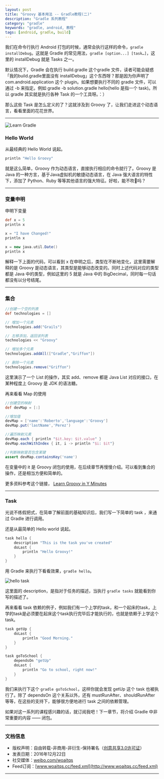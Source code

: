 ```yaml
---
layout: post
title: "Groovy 基本用法 -- Gradle教程(二)"
description: "Gradle 系列教程"
category: "gradle"
keywords: "gradle, android, 教程"
tags: [android, gradle, build]
---
```



我们在命令行执行 Android 打包的时候，通常会执行这样的命令，`gradle installDebug`。这就是 Gradle 的常见用法，`gradle [option...] [task…]`，这里的 installDebug 就是 Tasks 之一。

默认情况下，Gradle 会在执行 build.gradle 这个gradle 文件，读者可能会疑惑「我的build.gradle里面没有 installDebug」这个东西呀？那是因为你声明了 com.android.application 这个 plugin。如果想要执行不同的 gradle 文件，可以通过 -b 来指定。例如 gradle -b solution.gradle hello(hello 是指一个 task)。所以 gradle 其实就是执行各种 Task 的一个工具呀。：）

那么这些 Task 是怎么定义的了？这就涉及到 Groovy 了，让我们走进这个动态语言，看看里面的花花世界。

<!--more-->

--------

![Learn Gradle](http://o8p68x17d.bkt.clouddn.com/gradle_banner.jpg)

### Hello World

从最经典的 Hello World  说起。

```groovy
println "Hello Groovy"
```

就是这么简单，Groovy 作为动态语言，直接执行相应的命令就行了。Groovy 是 Java 的一种方言，基于Java虚拟机的敏捷动态语言，在 Java 强大语言的特性下，添加了 Python、Ruby 等等其他语言的强大特征。好啦，能不吹🐂吗？

------

### 变量申明

申明下变量

```groovy
def x = 5
println x

x = "I have Changed!"
println x

x = new java.util.Date()
println x
```

解释一下上面的代码，可以看到 x 在申明之后，类型在不断地变化，这里需要解释的是 Groovy 是动态语言，其类型是能够动态改变的。同时上述代码对应的类型都是 Java 中的类型，例如这里的 5 就是 Java 中的 BigDecimal，同时每一句话都没有以分号结尾。

---

### 集合

```groovy
//创建一个空的列表
def technologies = []

// 增加一个元素
technologies.add("Grails")

// 左移添加，返回该列表
technologies << "Groovy"

// 增加多个元素
technologies.addAll(["Gradle","Griffon"])

// 删除一个元素
technologies.remove("Griffon")
```

这里演示了一个 List 的操作，其实 add、remove 都是 Java List 对应的接口，在某种程度上 Groovy 是 JDK 的语法糖。

再来看看 Map 的使用

```groovy
//创建空的映射
def devMap = [:]

//增加值
devMap = ['name':'Roberto','language':'Groovy']
devMap.put('lastName','Perez')

//遍历映射元素
devMap.each { println "$it.key: $it.value" }
devMap.eachWithIndex { it, i -> println "$i: $it"}

//判断映射是否包含某键
assert devMap.containsKey('name')
```

在变量中的 it 是 Groovy 闭包的使用，在后续章节再慢慢介绍。可以看到集合的操作，还是相当方便和简单的。

更多资料参考这个链接， [Learn Groovy in Y Minutes](https://learnxinyminutes.com/docs/zh-cn/groovy-cn/)

---

### Task

光说不练假把式，在简单了解前面的基础知识后，我们写一下简单的 task ，来通过 Gradle 进行调用。

还是从最简单的 Hello world 说起。

```groovy
task hello {
    description "This is the task you've created"
    doLast {
        println "Hello Groovy!"
    }
}
```

用 Gradle 来执行下看看效果，`gradle hello`。

![hello task](http://o8p68x17d.bkt.clouddn.com/gradle_hello.png)

这里面的 description，是指对于任务的描述，当执行 `gradle tasks` 就能看到你写的描述了。

再来看看 task 依赖的例子，例如我们有一个上学的task，和一个起床的task，上学的task是必须要在起床这个task执行完毕后才能执行的，也就是依赖于上学这个 task。

```groovy
task getUp {
    doLast {
        println "Good Morning."
    }
}

task goToSchool {
    dependsOn "getUp"
    doLast {
        println "Go to school, right now!"
    }
}
```

我们来执行下这个 `gradle goToSchool`，这样你就会发现 getUp 这个 task 也被执行了。除了 dependsOn 这个关系以外，还有 mustRunAfter、shouldRunAfter 等等，在这些的支持下，能够很方便地进行 task 之间的依赖管理。

如果对这一系列的课程感兴趣的话，就订阅我吧！下一章节，将介绍 Gradle 中非常重要的内容 —— 闭包。

------------------------

### 文档信息
* 版权声明：自由转载-非商用-非衍生-保持署名（[创意共享3.0许可证](http://creativecommons.org/licenses/by-nc-nd/3.0/deed.zh)）
* 发表日期：2016年12月22日
* 社交媒体：[weibo.com/woaitqs](http://weibo.com/woaitqs)
* Feed订阅：[www.woaitqs.cc/feed.xml](http://www.woaitqs.cc/feed.xml)

------------------------

